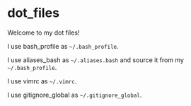 # dot_files

Welcome to my dot files!

I use bash_profile as `~/.bash_profile`.

I use aliases_bash as `~/.aliases.bash` and source it from my `~/.bash_profile`.

I use vimrc as `~/.vimrc`.

I use gitignore_global as `~/.gitignore_global`.
